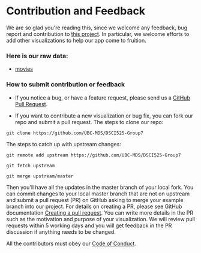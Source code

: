 # Contribution and Feedback

We are so glad you're reading this, since we welcome any feedback, bug report and contribution to [this project](https://github.com/UBC-MDS/DSCI525-Group7). In particular, we welcome efforts to add other visualizations to help our app come to fruition.

### Here is our raw data:

- [movies](https://raw.githubusercontent.com/vega/vega-datasets/master/data/movies.json)

### How to submit contribution or feedback

- If you notice a bug, or have a feature request, please send us a [GitHub Pull Request](https://github.com/UBC-MDS/DSCI525-Group7).

- If you want to contribute a new visualization or bug fix, you can fork our repo and submit a pull request. The steps to clone our repo:

```
git clone https://github.com/UBC-MDS/DSCI525-Group7
```

  The steps to catch up with upstream changes:
```
git remote add upstream https://github.com/UBC-MDS/DSCI525-Group7

git fetch upstream

git merge upstream/master
```
  Then you'll have all the updates in the master branch of your local fork. You can commit changes to your local master branch that are not on upstream and submit a pull request (PR) on GitHub asking to merge your example branch into our project. For details on creating a PR, please see GitHub documentation [Creating a pull request](https://help.github.com/en/github/collaborating-with-issues-and-pull-requests/creating-a-pull-request). You can write more details in the PR such as the motivation and purpose of your visualization. We will review pull requests within 5 working days and you will get feedback in the PR discussion if anything needs to be changed.
  
  All the contributors must obey our [Code of Conduct](https://github.com/UBC-MDS/movielover_py/blob/main/CODE_OF_CONDUCT.md).
 
